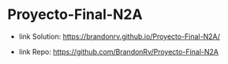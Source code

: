 # Proyecto-Final-N2A

- link Solution: https://brandonrv.github.io/Proyecto-Final-N2A/

- link Repo: https://github.com/BrandonRv/Proyecto-Final-N2A
